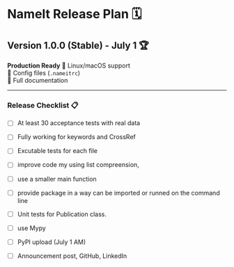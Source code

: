 # NameIt Release Plan 🗓️

## Version 1.0.0 (Stable) - July 1 🏆
**Production Ready**
🚀 Linux/macOS support  
🚀 Config files (`.nameitrc`)  
🚀 Full documentation 

---

### Release Checklist 📋
- [ ] At least 30 acceptance tests with real data
- [ ] Fully working for keywords and CrossRef
- [ ] Excutable tests for each file
- [ ] improve code my using list compreension,
- [ ] use a smaller main function
- [ ] provide package in a way can be imported or runned on the command line
- [ ] Unit tests for Publication class. 
- [ ] use Mypy 
- [ ] PyPI upload (July 1 AM)  
- [ ] Announcement post, GitHub, LinkedIn 

